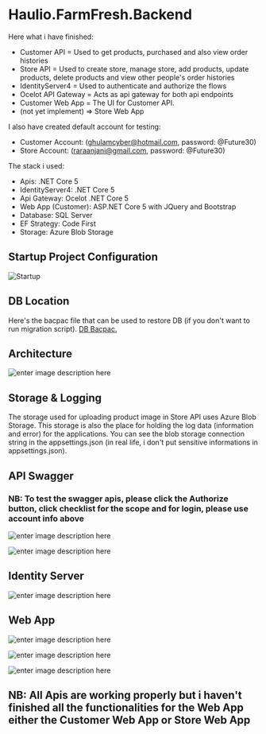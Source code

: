 # Haulio.FarmFresh.Backend



Here what i have finished:
- Customer API = Used to get products, purchased and also view order histories
- Store API = Used to create store, manage store, add products, update products, delete products and view other people's order histories
- IdentityServer4 = Used to authenticate and authorize the flows
- Ocelot API Gateway = Acts as api gateway for both api endpoints
- Customer Web App = The UI for Customer API.
- (not yet implement) => Store Web App

I also have created default account for testing:
- Customer Account: (ghulamcyber@hotmail.com, password: @Future30)
-  Store Account: (raraanjani@gmail.com, password: @Future30)

The stack i used:
- Apis: .NET Core 5 
- IdentityServer4: .NET Core 5
- Api Gateway: Ocelot .NET Core 5
- Web App (Customer): ASP.NET Core 5 with JQuery and Bootstrap
- Database: SQL Server
- EF Strategy: Code First
- Storage: Azure Blob Storage

## Startup Project Configuration

![Startup](https://raw.githubusercontent.com/mirzaevolution/Haulio.FarmFresh.Backend/master/Screenshots/2022-01-25_09h49_22.png)

## DB Location
Here's the bacpac file that can be used to restore DB (if you don't want to run migration script).
[DB Bacpac.](https://github.com/mirzaevolution/Haulio.FarmFresh.Backend/tree/master/DB%20BackUp)




## Architecture

![enter image description here](https://raw.githubusercontent.com/mirzaevolution/Haulio.FarmFresh.Backend/master/Screenshots/2022-01-25_09h54_011.png)


## Storage & Logging
The storage used for uploading product image in Store API uses Azure Blob Storage. This storage is also the place for holding the log data (information and error) for the applications. You can see the blob storage connection string in the appsettings.json (in real life, i don't put sensitive informations in appsettings.json).

## API Swagger
### NB: To test the swagger apis, please click the Authorize button, click checklist for the scope and for login, please use account info above
![enter image description here](https://raw.githubusercontent.com/mirzaevolution/Haulio.FarmFresh.Backend/master/Screenshots/2022-01-25_09h50_021.png)

![enter image description here](https://github.com/mirzaevolution/Haulio.FarmFresh.Backend/blob/master/Screenshots/2022-01-25_09h50_061.png?raw=true)

## Identity Server
![enter image description here](https://raw.githubusercontent.com/mirzaevolution/Haulio.FarmFresh.Backend/master/Screenshots/2022-01-25_09h50_151.png)


## Web App
![enter image description here](https://raw.githubusercontent.com/mirzaevolution/Haulio.FarmFresh.Backend/master/Screenshots/2022-01-25_09h46_04.png)


![enter image description here](https://raw.githubusercontent.com/mirzaevolution/Haulio.FarmFresh.Backend/master/Screenshots/2022-01-25_09h46_14.png)

![enter image description here](https://raw.githubusercontent.com/mirzaevolution/Haulio.FarmFresh.Backend/master/Screenshots/2022-01-25_09h48_33.png)



## NB: All Apis are working properly but i haven't finished all the functionalities for the Web App either the Customer Web App or Store Web App
